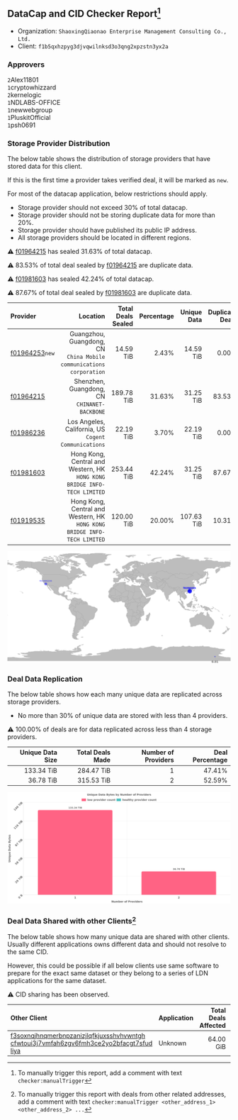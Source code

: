 ## DataCap and CID Checker Report[^1]
 - Organization: `ShaoxingQiaonao Enterprise Management Consulting Co., Ltd.`
 - Client: `f1b5qxhzpyg3djvqwilnksd3o3qng2xpzstn3yx2a`
### Approvers
`2`Alex11801<br/>`1`cryptowhizzard<br/>`2`kernelogic<br/>`1`NDLABS-OFFICE<br/>`1`newwebgroup<br/>`1`PluskitOfficial<br/>`1`psh0691

### Storage Provider Distribution
The below table shows the distribution of storage providers that have stored data for this client.

If this is the first time a provider takes verified deal, it will be marked as `new`.

For most of the datacap application, below restrictions should apply.
 - Storage provider should not exceed 30% of total datacap.
 - Storage provider should not be storing duplicate data for more than 20%.
 - Storage provider should have published its public IP address.
 - All storage providers should be located in different regions.

⚠️ [f01964215](https://filfox.info/en/address/f01964215) has sealed 31.63% of total datacap.

⚠️ 83.53% of total deal sealed by [f01964215](https://filfox.info/en/address/f01964215) are duplicate data.

⚠️ [f01981603](https://filfox.info/en/address/f01981603) has sealed 42.24% of total datacap.

⚠️ 87.67% of total deal sealed by [f01981603](https://filfox.info/en/address/f01981603) are duplicate data.

| Provider                                                    |                                                                    Location | Total Deals Sealed | Percentage | Unique Data | Duplicate Deals |
| :---------------------------------------------------------- | --------------------------------------------------------------------------: | -----------------: | ---------: | ----------: | --------------: |
| [f01964253](https://filfox.info/en/address/f01964253)`new`  |      Guangzhou, Guangdong, CN<br/>`China Mobile communications corporation` |          14.59 TiB |      2.43% |   14.59 TiB |           0.00% |
| [f01964215](https://filfox.info/en/address/f01964215)       |                             Shenzhen, Guangdong, CN<br/>`CHINANET-BACKBONE` |         189.78 TiB |     31.63% |   31.25 TiB |          83.53% |
| [f01986236](https://filfox.info/en/address/f01986236)       |                     Los Angeles, California, US<br/>`Cogent Communications` |          22.19 TiB |      3.70% |   22.19 TiB |           0.00% |
| [f01981603](https://filfox.info/en/address/f01981603)       | Hong Kong, Central and Western, HK<br/>`HONG KONG BRIDGE INFO-TECH LIMITED` |         253.44 TiB |     42.24% |   31.25 TiB |          87.67% |
| [f01919535](https://filfox.info/en/address/f01919535)       | Hong Kong, Central and Western, HK<br/>`HONG KONG BRIDGE INFO-TECH LIMITED` |         120.00 TiB |     20.00% |  107.63 TiB |          10.31% |

<img src="https://raw.githubusercontent.com/data-preservation-programs/filplus-checker-assets/main/filecoin-project/filecoin-plus-large-datasets/issues/975/1677157537723.png"/>

### Deal Data Replication
The below table shows how each many unique data are replicated across storage providers.

- No more than 30% of unique data are stored with less than 4 providers.

⚠️ 100.00% of deals are for data replicated across less than 4 storage providers.

| Unique Data Size | Total Deals Made | Number of Providers | Deal Percentage |
| ---------------: | ---------------: | ------------------: | --------------: |
|       133.34 TiB |       284.47 TiB |                   1 |          47.41% |
|        36.78 TiB |       315.53 TiB |                   2 |          52.59% |

<img src="https://raw.githubusercontent.com/data-preservation-programs/filplus-checker-assets/main/filecoin-project/filecoin-plus-large-datasets/issues/975/1677157538524.png"/>

### Deal Data Shared with other Clients[^3]
The below table shows how many unique data are shared with other clients.
Usually different applications owns different data and should not resolve to the same CID.

However, this could be possible if all below clients use same software to prepare for the exact same dataset or they belong to a series of LDN applications for the same dataset.

⚠️ CID sharing has been observed.

| Other Client                                                                                                                                                                                                              | Application | Total Deals Affected | Unique CIDs | Approvers |
| :------------------------------------------------------------------------------------------------------------------------------------------------------------------------------------------------------------------------ | :---------- | -------------------: | ----------: | :-------- |
| [f3soxnqjhnqmerbnpzanizjlqfkjuxsshvhvwntgh<br/>cfwtoui3j7vmfah6zgv6fmh3ce2yo2bfacgt7sfud<br/>liya](https://filfox.info/en/address/f3soxnqjhnqmerbnpzanizjlqfkjuxsshvhvwntghcfwtoui3j7vmfah6zgv6fmh3ce2yo2bfacgt7sfudliya) | Unknown     |            64.00 GiB |           1 | Unknown   |

[^1]: To manually trigger this report, add a comment with text `checker:manualTrigger`

[^2]: Deals from those addresses are combined into this report as they are specified with `checker:manualTrigger`

[^3]: To manually trigger this report with deals from other related addresses, add a comment with text `checker:manualTrigger <other_address_1> <other_address_2> ...`
